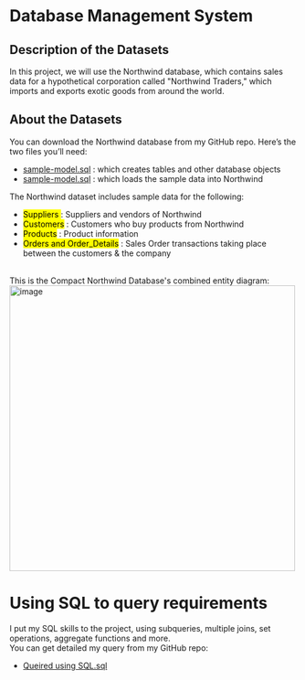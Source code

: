 # Database Management System
## Description of the Datasets
In this project, we will use the Northwind database, which contains sales data for a hypothetical corporation called "Northwind Traders," which imports and exports exotic goods from around the world.

## About the Datasets 
You can download the Northwind database from my GitHub repo. Here’s the two files you’ll need:
  <ul>
      <li> <a href="https://github.com/Khanhlinh1211/Database_Management_System/blob/main/sample-model.sql">sample-model.sql</a> : which creates tables and other database objects </li>
      <li>  <a href="https://github.com/Khanhlinh1211/Database_Management_System/blob/main/sample-data.sql">sample-model.sql</a> : which loads the sample data into Northwind </li>
  </ul>
  
  The Northwind dataset includes sample data for the following:
  <ul>
    <li><mark> Suppliers </mark> : Suppliers and vendors of Northwind</li>
    <li><mark> Customers</mark> : Customers who buy products from Northwind</li>
    <li><mark>Products</mark> : Product information</li>
    <li><mark>Orders and Order_Details</mark> : Sales Order transactions taking place between the customers & the company</li>
  </ul>
  
<br>
This is the Compact Northwind Database's combined entity diagram:
<img width="500" alt="image" src="https://user-images.githubusercontent.com/106904941/182343178-8f4a5d8a-a3c2-457d-bdd5-cc05b0fdba86.png">

# Using SQL to query requirements 
  I put my SQL skills to the project, using subqueries, multiple joins, set operations, aggregate functions and more. <br>
  You can get detailed my query from my GitHub repo: 
  <ul>
    <li><a href="https://github.com/Khanhlinh1211/Database_Management_System/blob/main/Queired%20using%20SQL.sql">Queired using SQL.sql</a></li>
  </ul>
